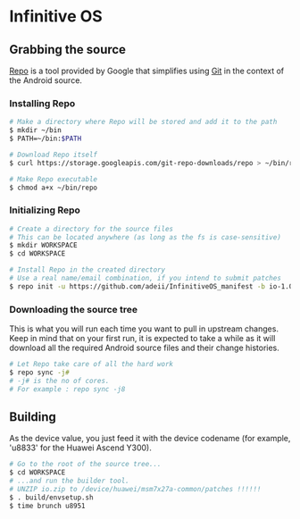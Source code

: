 # Infinitive OS #

## Grabbing the source ##

[Repo](http://source.android.com/source/developing.html) is a tool provided by Google that simplifies using [Git](http://git-scm.com/book) in the context of the Android source.

### Installing Repo ###

```bash
# Make a directory where Repo will be stored and add it to the path
$ mkdir ~/bin
$ PATH=~/bin:$PATH

# Download Repo itself
$ curl https://storage.googleapis.com/git-repo-downloads/repo > ~/bin/repo

# Make Repo executable
$ chmod a+x ~/bin/repo
```

### Initializing Repo ###

```bash
# Create a directory for the source files
# This can be located anywhere (as long as the fs is case-sensitive)
$ mkdir WORKSPACE
$ cd WORKSPACE

# Install Repo in the created directory
# Use a real name/email combination, if you intend to submit patches
$ repo init -u https://github.com/adeii/InfinitiveOS_manifest -b io-1.0
```

### Downloading the source tree ###

This is what you will run each time you want to pull in upstream changes. Keep in mind that on your
first run, it is expected to take a while as it will download all the required Android source files
and their change histories.

```bash
# Let Repo take care of all the hard work
$ repo sync -j#
# -j# is the no of cores.
# For example : repo sync -j8
```

## Building ##

As the device value, you just feed it with the device codename (for example,
'u8833' for the Huawei Ascend Y300).

```bash
# Go to the root of the source tree...
$ cd WORKSPACE
# ...and run the builder tool.
# UNZIP io.zip to /device/huawei/msm7x27a-common/patches !!!!!!
$ . build/envsetup.sh
$ time brunch u8951
```
